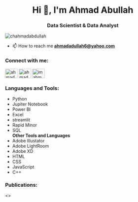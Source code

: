 <h1 align="center">Hi 👋, I'm Ahmad Abullah</h1>
<h3 align="center">Data Scientist & Data Analyst</h3>

<p align="left"> <img src="https://komarev.com/ghpvc/?username=chahmadabdullah&label=Profile%20views&color=0e75b6&style=flat" alt="chahmadabdullah" /> </p>

- 📫 How to reach me **ahmadadullah6@yahoo.com**

<h3 align="left">Connect with me:</h3>
<p align="left">
<a href="https://linkedin.com/in/ahmadabdullah55" target="blank"><img align="center" src="https://raw.githubusercontent.com/rahuldkjain/github-profile-readme-generator/master/src/images/icons/Social/linked-in-alt.svg" alt="ahmadabdullah55" height="30" width="40" /></a>
<a href="https://fb.com/ahmad abdullah" target="blank"><img align="center" src="https://raw.githubusercontent.com/rahuldkjain/github-profile-readme-generator/master/src/images/icons/Social/facebook.svg" alt="ahmad abdullah" height="30" width="40" /></a>
<a href="https://instagram.com/imahmad.abdullah" target="blank"><img align="center" src="https://raw.githubusercontent.com/rahuldkjain/github-profile-readme-generator/master/src/images/icons/Social/instagram.svg" alt="imahmad.abdullah" height="30" width="40" /></a>
</p>

### Languages and Tools:

- Python <br>
- Jupiter Notebook <br>
- Power BI <br>
- Excel <br>
- streamlit<br>
- Rapid Minor<br>
- SQL <br>
<b>Other Tools and Languages<br></b>
- Adobe Illustator <br>
- Adobe LightRoom <br>
- Adobe XD <br>
- HTML <br>
- CSS <br>
- JavaScript <br>
- C++


<h3 align="left">Publications:</h3>

<p align="left">
<b> </b>
<>
</p>
